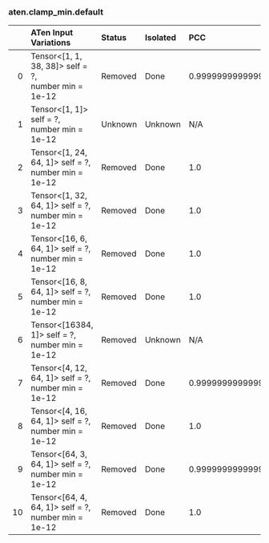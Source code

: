 ### aten.clamp_min.default
|    | ATen Input Variations                                  | Status   | Isolated   | PCC                | Host   |
|---:|:-------------------------------------------------------|:---------|:-----------|:-------------------|:-------|
|  0 | Tensor<[1, 1, 38, 38]> self = ?,<br>number min = 1e-12 | Removed  | Done       | 0.9999999999999997 | 0      |
|  1 | Tensor<[1, 1]> self = ?,<br>number min = 1e-12         | Unknown  | Unknown    | N/A                | N/A    |
|  2 | Tensor<[1, 24, 64, 1]> self = ?,<br>number min = 1e-12 | Removed  | Done       | 1.0                | 0      |
|  3 | Tensor<[1, 32, 64, 1]> self = ?,<br>number min = 1e-12 | Removed  | Done       | 1.0                | 0      |
|  4 | Tensor<[16, 6, 64, 1]> self = ?,<br>number min = 1e-12 | Removed  | Done       | 1.0                | 0      |
|  5 | Tensor<[16, 8, 64, 1]> self = ?,<br>number min = 1e-12 | Removed  | Done       | 1.0                | 0      |
|  6 | Tensor<[16384, 1]> self = ?,<br>number min = 1e-12     | Removed  | Unknown    | N/A                | N/A    |
|  7 | Tensor<[4, 12, 64, 1]> self = ?,<br>number min = 1e-12 | Removed  | Done       | 0.9999999999999973 | 0      |
|  8 | Tensor<[4, 16, 64, 1]> self = ?,<br>number min = 1e-12 | Removed  | Done       | 1.0                | 0      |
|  9 | Tensor<[64, 3, 64, 1]> self = ?,<br>number min = 1e-12 | Removed  | Done       | 0.9999999999999996 | 0      |
| 10 | Tensor<[64, 4, 64, 1]> self = ?,<br>number min = 1e-12 | Removed  | Done       | 1.0                | 0      |

